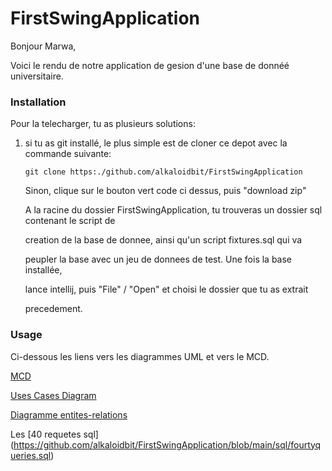 # FirstSwingApplication

Bonjour Marwa,

Voici le rendu de notre application de gesion d'une base de donnéé universitaire.

### Installation

Pour la telecharger, tu as plusieurs solutions:

  1) si tu as git installé, le plus simple est de cloner ce depot avec la commande suivante:

       `git clone https:./github.com/alkaloidbit/FirstSwingApplication`

     Sinon, clique sur le bouton vert code ci dessus, puis "download zip"

     A la racine du dossier FirstSwingApplication, tu trouveras un dossier sql contenant le script de

     creation de la base de donnee, ainsi qu'un script fixtures.sql qui va

     peupler la base avec un jeu de donnees de test. Une fois la base installée,

     lance intellij, puis "File" / "Open" et choisi le dossier que tu as extrait
     
     precedement.

### Usage

Ci-dessous les liens vers les diagrammes UML et vers le MCD.

[MCD](https://github.com/alkaloidbit/FirstSwingApplication/blob/main/docs/mocodo_notebook/sandbox.svg)

[Uses Cases Diagram](https://github.com/alkaloidbit/FirstSwingApplication/blob/main/docs/diagrams/Projet_bibli_CU_V2.drawio.png)

[Diagramme entites-relations](https://github.com/alkaloidbit/FirstSwingApplication/blob/main/docs/diagrams/Le%20mod%C3%A8le%20relationnel%20de%20la%20base%20de%20donn%C3%A9es.pdf)

Les [40 requetes sql] (https://github.com/alkaloidbit/FirstSwingApplication/blob/main/sql/fourtyqueries.sql)
